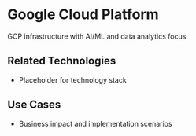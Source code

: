 # Google Cloud Platform

GCP infrastructure with AI/ML and data analytics focus.

## Related Technologies
- Placeholder for technology stack

## Use Cases
- Business impact and implementation scenarios
